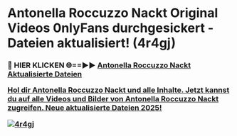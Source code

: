 # Antonella Roccuzzo Nackt Original Videos 0nlyFans durchgesickert - Dateien aktualisiert! (4r4gj)

<h3>🔴 HIER KLICKEN 🌐==►► <a href="https://tinyurl.com/h6vf6nb8" rel="nofollow">Antonella Roccuzzo Nackt Aktualisierte Dateien

Hol dir Antonella Roccuzzo Nackt und alle Inhalte. Jetzt kannst du auf alle Videos und Bilder von Antonella Roccuzzo Nackt zugreifen. Neue aktualisierte Dateien 2025!

[![4r4gj](https://i.imgur.com/sD4kR3V.gif)](https://tinyurl.com/h6vf6nb8)
